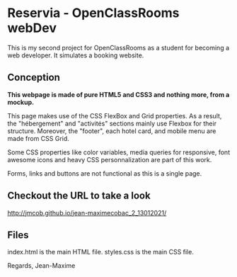 # Reservia - OpenClassRooms webDev

This is my second project for OpenClassRooms as a student for becoming a web developer. It simulates a booking website.

## Conception

**This webpage is made of pure HTML5 and CSS3 and nothing more, from a mockup.**

This page makes use of the CSS FlexBox and Grid properties. As a result, the "hébergement" and "activités" sections mainly use Flexbox for their structure. Moreover, the "footer", each hotel card, and mobile menu are made from CSS Grid.

Some CSS properties like color variables, media queries for responsive, font awesome icons and heavy CSS personnalization are part of this work.

Forms, links and buttons are not functional as this is a single page.

## Checkout the URL to take a look

<http://jmcob.github.io/jean-maximecobac_2_13012021/>

## Files

index.html is the main HTML file.
styles.css is the main CSS file.

Regards, Jean-Maxime

